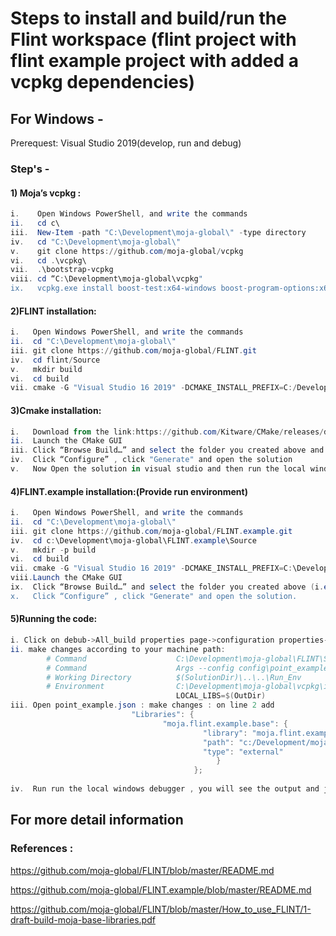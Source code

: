 # Steps to install and build/run the Flint workspace (flint project with flint example project with added a vcpkg dependencies)

## For Windows -

Prerequest: Visual Studio 2019(develop, run and debug)

### Step's -  
#### 1) Moja’s​ ​vcpkg :     
```powershell
i.    Open Windows PowerShell, and write the commands
ii.   cd c\
iii.  New-Item -path "C:\Development\moja-global\" -type directory​ 
iv.   cd "C:\Development\moja-global\"
v.    git clone https://github.com/moja-global/vcpkg
vi.   cd .\vcpkg\​ 
vii.  .\bootstrap-vcpkg
viii. cd “C:\Development\moja-global\vcpkg"​ 
ix.   vcpkg.exe install boost-test:x64-windows boost-program-options:x64-windows boost-log:x64-windows turtle:x64-windows zipper:x64-windows poco:x64-windows libpq:x64-windows gdal:x64-windows sqlite3:x64-windows boost-ublas:x64-windows 
```
#### 2)FLINT installation:  
```powershell
i.   Open Windows PowerShell, and write the commands
ii.  cd "C:\Development\moja-global\"
iii. git clone https://github.com/moja-global/FLINT.git
iv.  cd flint/Source
v.   mkdir build
vi.  cd build
vii. cmake -G "Visual Studio 16 2019" -DCMAKE_INSTALL_PREFIX=C:/Development/Software/moja -DVCPKG_TARGET_TRIPLET=x64-windows -DENABLE_TESTS=OFF -DENABLE_MOJA_MODULES_ZIPPER=OFF -DCMAKE_TOOLCHAIN_FILE=c:\Development\moja-global\vcpkg\scripts\buildsystems\vcpkg.cmake ..
```
#### 3)Cmake installation: 
```powershell
i.   Download from the link:https://github.com/Kitware/CMake/releases/download/v3.15.2/cmake-3.15.2-win64-x64.msi           
ii.  Launch the CMake GUI
iii. Click “Browse Build…” and select the folder you created above and update 'Where is the source code' (i.e. C:\Development\moja-global\FLINT\Source\build)
iv.  Click “Configure” , click "Generate" and open the solution
v.   Now Open the solution in visual studio and then run the local windows debugger.
```
#### 4)FLINT.example installation:(Provide run environment)
```powershell
i.   Open Windows PowerShell, and write the commands    
ii.  cd "C:\Development\moja-global\"
iii. git clone https://github.com/moja-global/FLINT.example.git
iv.  cd c:\Development\moja-global\FLINT.example\Source
v.   mkdir -p build
vi.  cd build
vii. cmake -G "Visual Studio 16 2019" -DCMAKE_INSTALL_PREFIX=C:\Development\Software\moja -DOPENSSL_ROOT_DIR=c:\Development\moja-global\vcpkg\installed\x64-windows -DVCPKG_TARGET_TRIPLET=x64-windows -DENABLE_TESTS=OFF -DCMAKE_TOOLCHAIN_FILE=c:\Development\moja-global\vcpkg\scripts\buildsystems\vcpkg.cmake ..
viii.Launch the CMake GUI
ix.  Click “Browse Build…” and select the folder you created above (i.e. c:\Development\moja-global\FLINT.example\Source\build) and update 'Where is the source code.
x.   Click “Configure” , click "Generate" and open the solution.
```

#### 5)Running the code:
```powershell
i. Click on debub->All_build properties page->configuration properties->Debugging
ii. make changes according to your machine path:
        # Command                    C:\Development\moja-global\FLINT\Source\build\bin\Debug\moja.cli.exe
        # Command                    Args --config config\point_example.json --config config\libs.base.win.json  --logging_config logging.debug_on.conf
        # Working Directory          $(SolutionDir)\..\..\Run_Env
        # Environment                C:\Development\moja-global\vcpkg\installed\x64-windowsPath\debug\bin;C:\Development\moja-global\FLINT\Source\build\bin\Debug;%PATH%
                                     LOCAL_LIBS=$(OutDir) 
iii. Open point_example.json : make changes : on line 2 add
                           "Libraries": {
                                  "moja.flint.example.base": {
                                           "library": "moja.flint.example.based.dll",
                                           "path": "c:/Development/moja-global/FLINT.example/Source/build/bin/Debug",
                                           "type": "external"
                                              }
                                         };
                     
iv.  Run run the local windows debugger , you will see the output and json file will be made in your run_enviornment folder.
```

## For more detail information                    
### References : 
https://github.com/moja-global/FLINT/blob/master/README.md

https://github.com/moja-global/FLINT.example/blob/master/README.md

https://github.com/moja-global/FLINT/blob/master/How_to_use_FLINT/1-draft-build-moja-base-libraries.pdf

 
